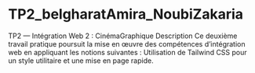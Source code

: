 # TP2_belgharatAmira_NoubiZakaria
TP2 — Intégration Web 2 : CinémaGraphique Description Ce deuxième travail pratique poursuit la mise en œuvre des compétences d’intégration web en appliquant les notions suivantes :  Utilisation de Tailwind CSS pour un style utilitaire et une mise en page rapide.  
